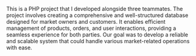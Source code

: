 
This is a PHP project that I developed alongside three teammates. The project involves creating a comprehensive and well-structured database designed for market owners and customers. It enables efficient management of products, orders, and user interactions, providing a seamless experience for both parties. Our goal was to develop a reliable and scalable system that could handle various market-related operations with ease.
